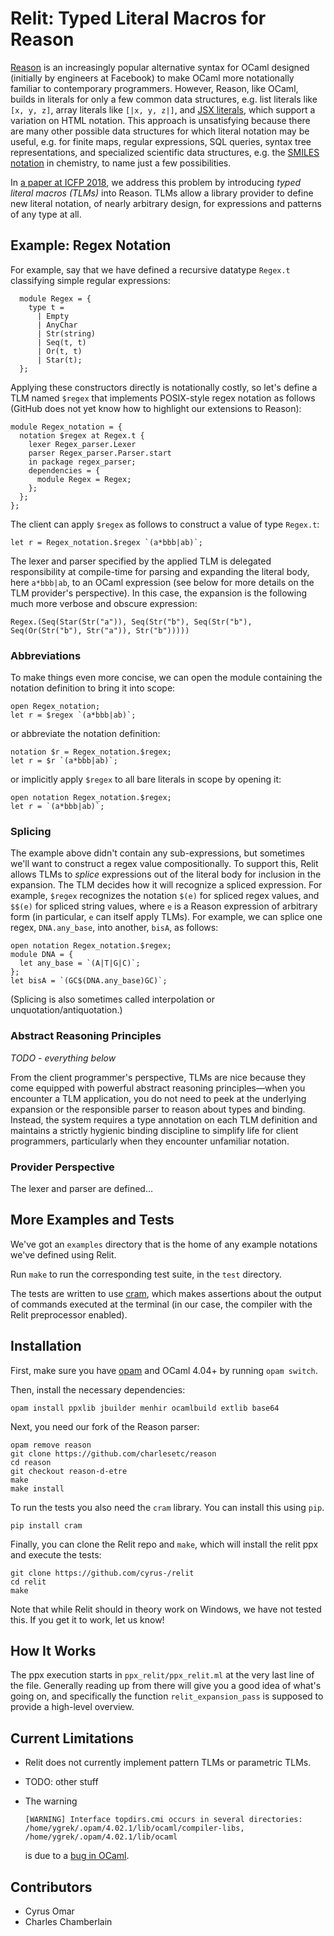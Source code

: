 # Relit: Typed Literal Macros for Reason

[Reason](https://reasonml.github.io/) is an increasingly popular alternative syntax for OCaml designed (initially by engineers at Facebook) to make OCaml more notationally familiar to contemporary programmers. However, Reason, like OCaml, builds in literals for only a few common data structures, e.g. list literals like `[x, y, z]`, array literals like `[|x, y, z|]`, and [JSX literals](https://reasonml.github.io/docs/en/jsx), which support a variation on HTML notation. This approach is unsatisfying because there are many other possible data structures for which literal notation may be useful, e.g. for finite maps, regular expressions, SQL queries, syntax tree representations, and specialized scientific data structures, e.g. the [SMILES notation](https://en.wikipedia.org/wiki/Simplified_molecular-input_line-entry_system) in chemistry, to name just a few possibilities.

In [a paper at ICFP 2018](https://github.com/cyrus-/ptsms-paper/raw/master/icfp18/omar-icfp18-final.pdf), we address this problem by introducing *typed literal macros (TLMs)* into Reason. TLMs allow a library provider to define new literal notation, of nearly arbitrary design, for expressions and patterns of any type at all. 

## Example: Regex Notation

For example, say that we have defined a recursive datatype `Regex.t` classifying simple regular expressions:
```reason
  module Regex = {
    type t = 
      | Empty
      | AnyChar 
      | Str(string)
      | Seq(t, t) 
      | Or(t, t) 
      | Star(t);
  };
```

Applying these constructors directly is notationally costly, so let's define a TLM named `$regex` that implements POSIX-style regex notation as follows (GitHub does not yet know how to highlight our extensions to Reason):
```reason
module Regex_notation = { 
  notation $regex at Regex.t {
    lexer Regex_parser.Lexer
    parser Regex_parser.Parser.start 
    in package regex_parser;
    dependencies = {
      module Regex = Regex;
    };
  };
};
```

The client can apply `$regex` as follows to construct a value of type `Regex.t`:
```reason
let r = Regex_notation.$regex `(a*bbb|ab)`;
```
The lexer and parser specified by the applied TLM is delegated responsibility at compile-time for parsing and expanding the literal body, here `a*bbb|ab`, to an OCaml expression (see below for more details on the TLM provider's perspective). In this case, the expansion is the following much more verbose and obscure expression:
```reason
Regex.(Seq(Star(Str("a")), Seq(Str("b"), Seq(Str("b"), Seq(Or(Str("b"), Str("a")), Str("b")))))
```

### Abbreviations
To make things even more concise, we can open the module containing the notation definition to bring it into scope:
```reason
open Regex_notation;
let r = $regex `(a*bbb|ab)`;
```
or abbreviate the notation definition:
```reason
notation $r = Regex_notation.$regex;
let r = $r `(a*bbb|ab)`;
```

or implicitly apply `$regex` to all bare literals in scope by opening it:
```reason
open notation Regex_notation.$regex;
let r = `(a*bbb|ab)`;
```

### Splicing

The example above didn't contain any sub-expressions, but sometimes we'll want to construct a regex value compositionally. To support this, Relit allows TLMs to _splice_ expressions out of the literal body for inclusion in the expansion. The TLM decides how it will recognize a spliced expression. For example, `$regex` recognizes the notation `$(e)` for spliced regex values, and `$$(e)` for spliced string values, where `e` is a Reason expression of arbitrary form (in particular, `e` can itself apply TLMs). For example, we can splice one regex, `DNA.any_base`, into another, `bisA`, as follows:

```reason
open notation Regex_notation.$regex;
module DNA = {
  let any_base = `(A|T|G|C)`;
};
let bisA = `(GC$(DNA.any_base)GC)`;
```

(Splicing is also sometimes called interpolation or unquotation/antiquotation.)

### Abstract Reasoning Principles

_TODO - everything below_

From the client programmer's perspective, TLMs are nice because they come equipped with powerful abstract reasoning principles—when you encounter a TLM application, you do not need to peek at the underlying expansion or the responsible parser to reason about types and binding. Instead, the system requires a type annotation on each TLM definition and maintains a strictly hygienic binding discipline to simplify life for client programmers, particularly when they encounter unfamiliar notation.

### Provider Perspective

The lexer and parser are defined...

## More Examples and Tests

We've got an `examples` directory that is the home of any example
notations we've defined using Relit.

Run `make` to run the corresponding test suite, in the `test` directory.

The tests are written to use [cram](https://bitheap.org/cram/), which makes
assertions about the output of commands executed at the terminal (in our 
case, the compiler with the Relit preprocessor enabled).

## Installation

First, make sure you have [opam](https://opam.ocaml.org/) and OCaml 4.04+ by running `opam switch`.

Then, install the necessary dependencies:

```
opam install ppxlib jbuilder menhir ocamlbuild extlib base64
```

Next, you need our fork of the Reason parser:

```
opam remove reason
git clone https://github.com/charlesetc/reason
cd reason
git checkout reason-d-etre
make
make install
```

To run the tests you also need the `cram` library. You can install this using `pip`.

```
pip install cram
```

Finally, you can clone the Relit repo and `make`, which will install the relit ppx and execute the tests:

```
git clone https://github.com/cyrus-/relit
cd relit
make
```

Note that while Relit should in theory work on Windows, we have not tested
this. If you get it to work, let us know!

## How It Works


The ppx execution starts in `ppx_relit/ppx_relit.ml` at the very last line
of the file. Generally reading up from there will give you a good idea
of what's going on, and specifically the function `relit_expansion_pass`
is supposed to provide a high-level overview.


## Current Limitations

 * Relit does not currently implement pattern TLMs or parametric TLMs.
 * TODO: other stuff 
 * The warning 

      ```
      [WARNING] Interface topdirs.cmi occurs in several directories: /home/ygrek/.opam/4.02.1/lib/ocaml/compiler-libs, /home/ygrek/.opam/4.02.1/lib/ocaml
      ```

   is due to a [bug in OCaml](https://caml.inria.fr/mantis/view.php?id=6754).

## Contributors

 * Cyrus Omar
 * Charles Chamberlain

